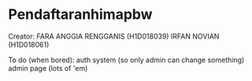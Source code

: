 # Pendaftaranhimapbw
Creator:
FARA ANGGIA RENGGANIS (H1D018039)
IRFAN NOVIAN (H1D018061)

To do (when bored):
auth system (so only admin can change something)
admin page (lots of 'em)

